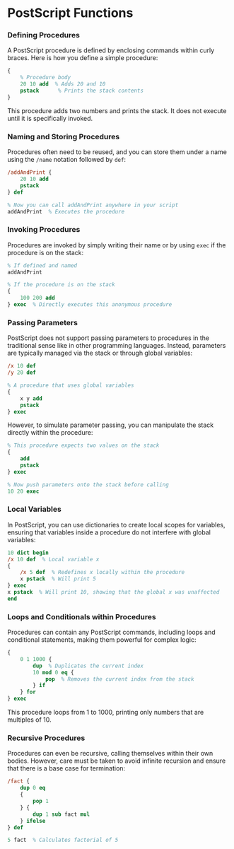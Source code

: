 # PostScript Functions


### Defining Procedures

A PostScript procedure is defined by enclosing commands within curly braces. Here is how you define a simple procedure:

```postscript
{
    % Procedure body
    20 10 add  % Adds 20 and 10
    pstack      % Prints the stack contents
}
```

This procedure adds two numbers and prints the stack. It does not execute until it is specifically invoked.

### Naming and Storing Procedures

Procedures often need to be reused, and you can store them under a name using the `/name` notation followed by `def`:

```postscript
/addAndPrint {
    20 10 add
    pstack
} def

% Now you can call addAndPrint anywhere in your script
addAndPrint  % Executes the procedure
```

### Invoking Procedures

Procedures are invoked by simply writing their name or by using `exec` if the procedure is on the stack:

```postscript
% If defined and named
addAndPrint

% If the procedure is on the stack
{
    100 200 add
} exec  % Directly executes this anonymous procedure
```

### Passing Parameters

PostScript does not support passing parameters to procedures in the traditional sense like in other programming languages. Instead, parameters are typically managed via the stack or through global variables:

```postscript
/x 10 def
/y 20 def

% A procedure that uses global variables
{
    x y add
    pstack
} exec
```

However, to simulate parameter passing, you can manipulate the stack directly within the procedure:

```postscript
% This procedure expects two values on the stack
{
    add
    pstack
} exec

% Now push parameters onto the stack before calling
10 20 exec
```

### Local Variables

In PostScript, you can use dictionaries to create local scopes for variables, ensuring that variables inside a procedure do not interfere with global variables:

```postscript
10 dict begin
/x 10 def  % Local variable x
{
    /x 5 def  % Redefines x locally within the procedure
    x pstack  % Will print 5
} exec
x pstack  % Will print 10, showing that the global x was unaffected
end
```

### Loops and Conditionals within Procedures

Procedures can contain any PostScript commands, including loops and conditional statements, making them powerful for complex logic:

```postscript
{
    0 1 1000 {
        dup  % Duplicates the current index
        10 mod 0 eq {
            pop  % Removes the current index from the stack
        } if
    } for
} exec
```

This procedure loops from 1 to 1000, printing only numbers that are multiples of 10.

### Recursive Procedures

Procedures can even be recursive, calling themselves within their own bodies. However, care must be taken to avoid infinite recursion and ensure that there is a base case for termination:

```postscript
/fact {
    dup 0 eq
    {
        pop 1
    } {
        dup 1 sub fact mul
    } ifelse
} def

5 fact  % Calculates factorial of 5
```

